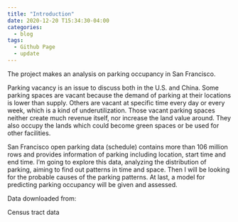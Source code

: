 ```yaml
---
title: "Introduction"
date: 2020-12-20 T15:34:30-04:00
categories:
  - blog
tags:
  - Github Page
  - update
---
```

The project makes an analysis on parking occupancy in San Francisco.


Parking vacancy is an issue to discuss both in the U.S. and China. Some parking spaces are vacant because the demand of parking at their locations is lower than supply. Others are vacant at specific time every day or every week, which is a kind of underutilization. Those vacant parking spaces neither create much revenue itself, nor increase the land value around. They also occupy the lands which could become green spaces or be used for other facilities.

San Francisco open parking data (schedule) contains more than 106 million rows and provides information of parking including location, start time and end time. I’m going to explore this data, analyzing the distribution of parking, aiming to find out patterns in time and space. Then I will be looking for the probable causes of the parking patterns. At last, a model for predicting parking occupancy will be given and assessed.


Data downloaded from:

[San Francisco open parking data (schedule)]: https://data.sfgov.org/Transportation/SFMTA-Parking-Meter-Detailed-Revenue-Transactions/imvp-dq3v

[San Francisco open parking data (locaiton)]: https://data.sfgov.org/Transportation/Parking-Meters/8vzz-qzz9

[San Francisco open data--mobile food schedule]: https://data.sfgov.org/City-Infrastructure/311-Cases/vw6y-z8j6

Census tract data
